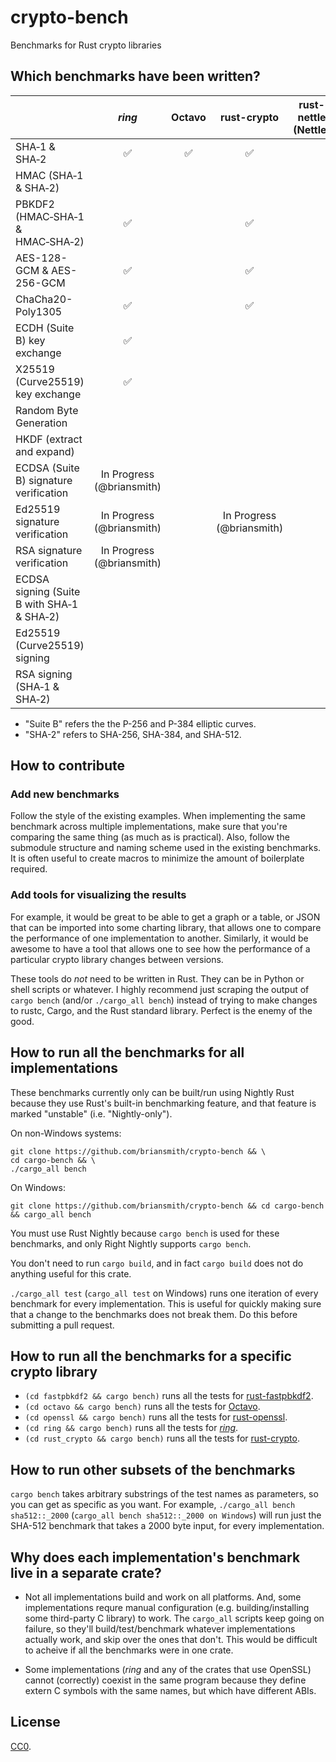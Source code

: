 # crypto-bench

Benchmarks for Rust crypto libraries



## Which benchmarks have been written?

|                                              |       *ring*       |       Octavo       |     rust-crypto    | rust-nettle (Nettle) | rust-openssl (OpenSSL) | sodiumoxide (libsodium) | Windows CNG | Mac/iOS Common Crypto |
|----------------------------------------------|:------------------:|:------------------:|:------------------:|----------------------|:----------------------:|:-----------------------:|:-----------:|:---------------------:|
| SHA&#x2011;1 & SHA&#x2011;2                  | :white_check_mark: | :white_check_mark: | :white_check_mark: |                      | :white_check_mark:     |                         |             |                       |
| HMAC (SHA&#x2011;1 & SHA&#x2011;2)           |                    |                    |                    |                      |                        |                         |             |                       |
| PBKDF2 (HMAC&#x2011;SHA&#x2011;1 & HMAC&#x2011;SHA&#x2011;2) | :white_check_mark: |    | :white_check_mark: |                      | SHA-1 only             |                         |             |                       |
| AES-128-GCM & AES-256-GCM                    | :white_check_mark: |                    | :white_check_mark: |                      |                        |                         |             |                       |
| ChaCha20-Poly1305                            | :white_check_mark: |                    | :white_check_mark: |                      |                        |                         |             |                       |
| ECDH (Suite B) key exchange                  | :white_check_mark: |                    |                    |                      |                        |                         |             |                       |
| X25519 (Curve25519) key exchange             | :white_check_mark: |                    |                    |                      |                        |                         |             |                       |
| Random Byte Generation                       |                    |                    |                    |                      |                        |                         |             |                       |
| HKDF (extract and expand)                    |                    |                    |                    |                      |                        |                         |             |                       |
| ECDSA (Suite B) signature verification       | In Progress (@briansmith) |             |                    |                      |                        |                         |             |                       |
| Ed25519 signature verification               | In Progress (@briansmith) |             | In Progress (@briansmith) |               |                        |                         |             |                       |
| RSA signature verification                   | In Progress (@briansmith) |             |                    |                      |                        |                         |             |                       |
| ECDSA signing (Suite B with SHA&#x2011;1 & SHA&#x2011;2) |        |                    |                    |                      |                        |                         |             |                       |
| Ed25519 (Curve25519) signing                 |                    |                    |                    |                      |                        |                         |             |                       |
| RSA signing (SHA&#x2011;1 & SHA&#x2011;2)    |                    |                    |                    |                      |                        |                         |             |                       |

* "Suite B" refers the the P-256 and P-384 elliptic curves.
* "SHA-2" refers to SHA-256, SHA-384, and SHA-512.


## How to contribute

### Add new benchmarks

Follow the style of the existing examples. When implementing the same benchmark
across multiple implementations, make sure that you're comparing the same
thing (as much as is practical). Also, follow the submodule structure and
naming scheme used in the existing benchmarks. It is often useful to create
macros to minimize the amount of boilerplate required.

### Add tools for visualizing the results

For example, it would be great to be able to get a graph or a table, or JSON
that can be imported into some charting library, that allows one to compare the
performance of one implementation to another. Similarly, it would be awesome to
have a tool that allows one to see how the performance of a particular crypto
library changes between versions.

These tools do *not* need to be written in Rust. They can be in Python or
shell scripts or whatever. I highly recommend just scraping the output of
`cargo bench` (and/or `./cargo_all bench`) instead of trying to make changes to
rustc, Cargo, and the Rust standard library. Perfect is the enemy of the good.



## How to run all the benchmarks for all implementations

These benchmarks currently only can be built/run using Nightly Rust because
they use Rust's built-in benchmarking feature, and that feature is marked
"unstable" (i.e. "Nightly-only").

On non-Windows systems:
```
git clone https://github.com/briansmith/crypto-bench && \
cd cargo-bench && \
./cargo_all bench
```

On Windows:
```
git clone https://github.com/briansmith/crypto-bench && cd cargo-bench && cargo_all bench
```

You must use Rust Nightly because `cargo bench` is used for these benchmarks,
and only Right Nightly supports `cargo bench`.

You don't need to run `cargo build`, and in fact `cargo build` does not do
anything useful for this crate.

`./cargo_all test` (`cargo_all test` on Windows) runs one iteration of every
benchmark for every implementation. This is useful for quickly making sure that
a change to the benchmarks does not break them. Do this before submitting a
pull request.



## How to run all the benchmarks for a specific crypto library

* `(cd fastpbkdf2 && cargo bench)` runs all the tests for [rust-fastpbkdf2](https://github.com/ctz/rust-fastpbkdf2).
* `(cd octavo && cargo bench)` runs all the tests for [Octavo](https://github.com/libOctavo/octavo).
* `(cd openssl && cargo bench)` runs all the tests for [rust-openssl](https://github.com/sfackler/rust-openssl).
* `(cd ring && cargo bench)` runs all the tests for [*ring*](https://github.com/briansmith/ring).
* `(cd rust_crypto && cargo bench)` runs all the tests for [rust-crypto](https://github.com/DaGenix/rust-crypto).



## How to run other subsets of the benchmarks

`cargo bench` takes arbitrary substrings of the test names as parameters, so
you can get as specific as you want. For example,
`./cargo_all bench sha512::_2000` (`cargo_all bench sha512::_2000 on Windows`)
will run just the SHA-512 benchmark that takes a 2000 byte input, for every
implementation.



## Why does each implementation's benchmark live in a separate crate?

* Not all implementations build and work on all platforms. And, some
  implementations requre manual configuration (e.g. building/installing some
  third-party C library) to work. The `cargo_all` scripts keep going on
  failure, so they'll build/test/benchmark whatever implementations actually
  work, and skip over the ones that don't. This would be difficult to acheive
  if all the benchmarks were in one crate.

* Some implementations (*ring* and any of the crates that use OpenSSL) cannot
  (correctly) coexist in the same program because they define extern C symbols
  with the same names, but which have different ABIs.



## License

[CC0](https://creativecommons.org/publicdomain/zero/1.0/).
